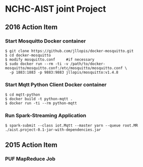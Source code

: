 # NCHC-AIST joint Project

## 2016 Action Item

### Start Mosquitto Docker container
    
    $ git clone https://github.com/jllopis/docker-mosquitto.git
    $ cd docker-mosquitto
    $ modify mosquitto.conf     #if necessary
    $ sudo docker run --rm -ti -v /path/to/docker-mosquitto/mosquitto.conf:/etc/mosquitto/mosquitto.conf \
      -p 1883:1883 -p 9883:9883 jllopis/mosquitto:v1.4.8
    

### Start Mqtt Python Client Docker container
    
    $ cd mqtt-python
    $ docker build -t python-mqtt .
    $ docker run -ti --rm python-mqtt
    
### Run Spark-Streaming Application
    
    $ spark-submit --class iot.Mqtt --master yarn --queue root.MR ./aist.project-0.1-jar-with-dependencies.jar
    

## 2015 Action Item

### PUF MapReduce Job
